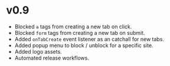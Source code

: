 # v0.9

- Blocked `a` tags from creating a new tab on click.
- Blocked `form` tags from creating a new tab on submit.
- Added `onTabCreate` event listener as an catchall for new tabs.
- Added popup menu to block / unblock for a specific site.
- Added logo assets.
- Automated release workflows.
